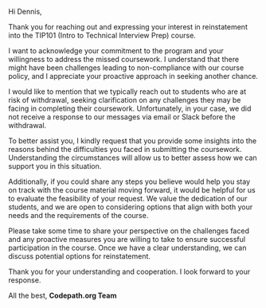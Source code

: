 Hi Dennis,


Thank you for reaching out and expressing your interest in reinstatement into the TIP101 (Intro to Technical Interview Prep) course.

I want to acknowledge your commitment to the program and your willingness to address the missed coursework. I understand that there might have been challenges leading to non-compliance with our course policy, and I appreciate your proactive approach in seeking another chance.

I would like to mention that we typically reach out to students who are at risk of withdrawal, seeking clarification on any challenges they may be facing in completing their coursework. Unfortunately, in your case, we did not receive a response to our messages via email or Slack before the withdrawal.

To better assist you, I kindly request that you provide some insights into the reasons behind the difficulties you faced in submitting the coursework. Understanding the circumstances will allow us to better assess how we can support you in this situation.

Additionally, if you could share any steps you believe would help you stay on track with the course material moving forward, it would be helpful for us to evaluate the feasibility of your request. We value the dedication of our students, and we are open to considering options that align with both your needs and the requirements of the course.

Please take some time to share your perspective on the challenges faced and any proactive measures you are willing to take to ensure successful participation in the course. Once we have a clear understanding, we can discuss potential options for reinstatement.

Thank you for your understanding and cooperation. I look forward to your response.


All the best,
**Codepath.org Team**
